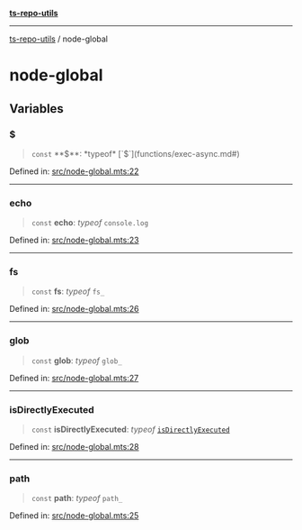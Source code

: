 [**ts-repo-utils**](README.md)

***

[ts-repo-utils](README.md) / node-global

# node-global

## Variables

### $

> `const` **$**: *typeof* [`$`](functions/exec-async.md#)

Defined in: [src/node-global.mts:22](https://github.com/noshiro-pf/ts-repo-utils/blob/main/src/node-global.mts#L22)

***

### echo

> `const` **echo**: *typeof* `console.log`

Defined in: [src/node-global.mts:23](https://github.com/noshiro-pf/ts-repo-utils/blob/main/src/node-global.mts#L23)

***

### fs

> `const` **fs**: *typeof* `fs_`

Defined in: [src/node-global.mts:26](https://github.com/noshiro-pf/ts-repo-utils/blob/main/src/node-global.mts#L26)

***

### glob

> `const` **glob**: *typeof* `glob_`

Defined in: [src/node-global.mts:27](https://github.com/noshiro-pf/ts-repo-utils/blob/main/src/node-global.mts#L27)

***

### isDirectlyExecuted

> `const` **isDirectlyExecuted**: *typeof* [`isDirectlyExecuted`](functions/is-directly-executed.md#isdirectlyexecuted)

Defined in: [src/node-global.mts:28](https://github.com/noshiro-pf/ts-repo-utils/blob/main/src/node-global.mts#L28)

***

### path

> `const` **path**: *typeof* `path_`

Defined in: [src/node-global.mts:25](https://github.com/noshiro-pf/ts-repo-utils/blob/main/src/node-global.mts#L25)
